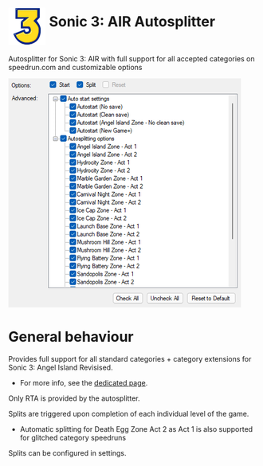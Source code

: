 <h1> <img src="https://raw.githubusercontent.com/SonicSpeedrunning/LiveSplit.Sonic3AIR/main/Sonic3Logo.png" alt="Sonic3AIR" height="75" align="middle" /> Sonic 3: AIR Autosplitter</h1>

Autosplitter for Sonic 3: AIR with full support for all accepted categories on speedrun.com and customizable options

<img src="https://raw.githubusercontent.com/SonicSpeedrunning/LiveSplit.Sonic3AIR/main/settings.png">

# General behaviour

Provides full support for all standard categories + category extensions for Sonic 3: Angel Island Revisised.
- For more info, see the <a href="https://www.speedrun.com/s3air">dedicated page</a>.

Only RTA is provided by the autosplitter.

Splits are triggered upon completion of each individual level of the game.
- Automatic splitting for Death Egg Zone Act 2 as Act 1 is also supported for glitched category speedruns

Splits can be configured in settings.
